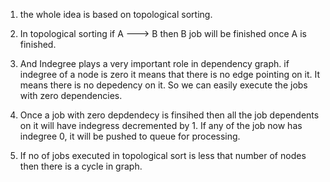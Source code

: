 1. the whole idea is based on topological sorting.
2. In topological sorting if A ---> B then B job will be finished once A is finished.
3. And Indegree plays a very important role in dependency graph. if indegree of a node is zero it means that there is no edge pointing on it. It means there is no depedency on it. So we can easily execute the jobs with zero dependencies.
4. Once a job with zero depdendecy is finsihed then all the job dependents on it will have indegress decremented by 1. If any of the job now has indegree 0, it will be pushed to queue for processing.

5. If no of jobs executed in topological sort is less that number of nodes then there is a cycle in graph.